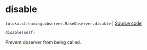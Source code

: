 # disable
`toloka.streaming.observer.BaseObserver.disable` | [Source code](https://github.com/Toloka/toloka-kit/blob/v1.2.0.post1/src/streaming/observer.py#L50)

```python
disable(self)
```

Prevent observer from being called.

